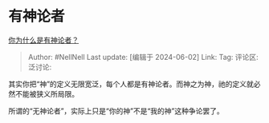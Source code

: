 # 有神论者
[你为什么是有神论者？](https://www.zhihu.com/question/657169146/answer/3517410927)

> Author: #NellNell
> Last update: [编辑于 2024-06-02]
> Link:
> Tag:
> 评论区:
> 泛讨论:

其实你把“神”的定义无限宽泛，每个人都是有神论者。而神之为神，祂的定义就必然不能被狭义所局限。

所谓的“无神论者”，实际上只是“你的神”不是“我的神”这种争论罢了。

